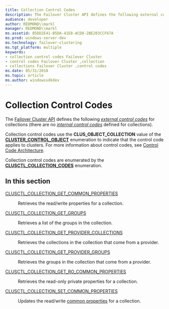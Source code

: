 ```yaml
---
title: Collection Control Codes
description: The Failover Cluster API defines the following external control codes for collections (there are no internal control codes defined for collections).
audience: developer
author: REDMOND\\markl
manager: REDMOND\\markl
ms.assetid: 85DD2E41-B5DA-41E8-ACD8-2BE283CCF67A
ms.prod: windows-server-dev
ms.technology: failover-clustering
ms.tgt_platform: multiple
keywords:
- collection control codes Failover Cluster
- control codes Failover Cluster ,collection
- collections Failover Cluster ,control codes
ms.date: 05/31/2018
ms.topic: article
ms.author: windowssdkdev
---
```


# Collection Control Codes

The [Failover Cluster API](the-server-cluster-api.md) defines the following [*external control codes*](e-gly.md#-wolf-external-control-code-gly) for collections (there are no [*internal control codes*](i-gly.md#-wolf-internal-control-code-gly) defined for collections).

Collection control codes use the **CLUS\_OBJECT\_COLLECTION** value of the [**CLUSTER\_CONTROL\_OBJECT**](/windows/previous-versions/ClusAPI/ne-clusapi-cluster_control_object?branch=master) enumeration to indicate that the control code applies to clusters. For more information about control codes, see [Control Code Architecture](control-code-architecture.md).

Collection control codes are enumerated by the [**CLUSCTL\_COLLECTION\_CODES**](/windows/previous-versions/msclus/ne-clusapi-clusctl_groupset_codes?branch=master) enumeration.

## In this section

<dl> <dt>

[CLUSCTL\_COLLECTION\_GET\_COMMON\_PROPERTIES](clusctl-collection-get-common-properties.md)
</dt> <dd>

Retrieves the read/write properties for a collection.

</dd> <dt>

[CLUSCTL\_COLLECTION\_GET\_GROUPS](clusctl-collection-get-groups.md)
</dt> <dd>

Retrieves a list of the groups in the collection.

</dd> <dt>

[CLUSCTL\_COLLECTION\_GET\_PROVIDER\_COLLECTIONS](clusctl-collection-get-provider-collections.md)
</dt> <dd>

Retrieves the collections in the collection that come from a provider.

</dd> <dt>

[CLUSCTL\_COLLECTION\_GET\_PROVIDER\_GROUPS](clusctl-collection-get-provider-groups.md)
</dt> <dd>

Retrieves the groups in the collection that come from a provider.

</dd> <dt>

[CLUSCTL\_COLLECTION\_GET\_RO\_COMMON\_PROPERTIES](clusctl-collection-get-ro-common-properties.md)
</dt> <dd>

Retrieves the read-only private properties for a collection.

</dd> <dt>

[CLUSCTL\_COLLECTION\_SET\_COMMON\_PROPERTIES](clusctl-collection-set-common-properties.md)
</dt> <dd>

Updates the read/write [common properties](common-properties.md) for a collection.

</dd> </dl>

 

 




